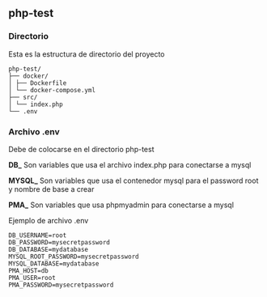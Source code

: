 ## php-test

### Directorio

Esta es la estructura de directorio del proyecto

```
php-test/
├── docker/
│ ├── Dockerfile
│ └── docker-compose.yml
├── src/
│ └── index.php
└── .env
```

### Archivo .env

Debe de colocarse en el directorio php-test

**DB\_** Son variables que usa el archivo index.php para conectarse a mysql

**MYSQL\_** Son variables que usa el contenedor mysql para el password root y nombre de base a crear

**PMA\_** Son variables que usa phpmyadmin para conectarse a mysql

Ejemplo de archivo .env

```
DB_USERNAME=root
DB_PASSWORD=mysecretpassword
DB_DATABASE=mydatabase
MYSQL_ROOT_PASSWORD=mysecretpassword
MYSQL_DATABASE=mydatabase
PMA_HOST=db
PMA_USER=root
PMA_PASSWORD=mysecretpassword
```

